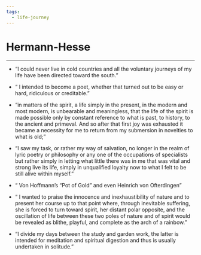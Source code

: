 ```yaml
---
tags:
  - life-journey
---
```

# Hermann-Hesse 
---

- “I could never live in cold countries and all the voluntary journeys of my life have been directed toward the south.”

- “ I intended to become a poet, whether that turned out to be easy or hard, ridiculous or creditable.”

- “in matters of the spirit, a life simply in the present, in the modern and most modern, is unbearable and meaningless, that the life of the spirit is made possible only by constant reference to what is past, to history, to the ancient and primeval. And so after that first joy was exhausted it became a necessity for me to return from my submersion in novelties to what is old;”

- “I saw my task, or rather my way of salvation, no longer in the realm of lyric poetry or philosophy or any one of the occupations of specialists but rather simply in letting what little there was in me that was vital and strong live its life, simply in unqualified loyalty now to what I felt to be still alive within myself.”

- “ Von Hoffmann’s “Pot of Gold” and even Heinrich von Ofterdingen”

- “ I wanted to praise the innocence and inexhaustibility of nature and to present her course up to that point where, through inevitable suffering, she is forced to turn toward spirit, her distant polar opposite, and the oscillation of life between these two poles of nature and of spirit would be revealed as blithe, playful, and complete as the arch of a rainbow.”

- “I divide my days between the study and garden work, the latter is intended for meditation and spiritual digestion and thus is usually undertaken in solitude.”


